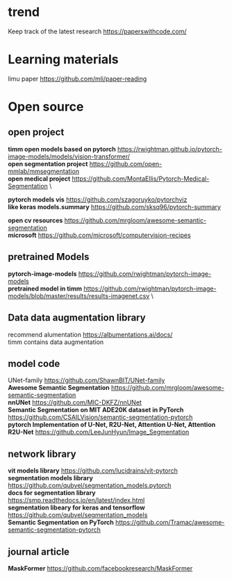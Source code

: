 

# trend
Keep track of the latest research https://paperswithcode.com/

# Learning materials
limu paper https://github.com/mli/paper-reading

# Open source
## open project
**timm open models based on pytorch** https://rwightman.github.io/pytorch-image-models/models/vision-transformer/ \
**open segmentation project** https://github.com/open-mmlab/mmsegmentation  \
**open medical project** https://github.com/MontaEllis/Pytorch-Medical-Segmentation \

**pytorch models vis** https://github.com/szagoruyko/pytorchviz \
**like keras models.summary** https://github.com/sksq96/pytorch-summary

**open cv resources** https://github.com/mrgloom/awesome-semantic-segmentation \
**microsoft** https://github.com/microsoft/computervision-recipes 

## pretrained Models
**pytorch-image-models** https://github.com/rwightman/pytorch-image-models \
**pretrained model in timm** https://github.com/rwightman/pytorch-image-models/blob/master/results/results-imagenet.csv \


## Data data augmentation library
recommend alumentation https://albumentations.ai/docs/ \
timm contains data augmentation

## model code
UNet-family https://github.com/ShawnBIT/UNet-family \
**Awesome Semantic Segmentation** https://github.com/mrgloom/awesome-semantic-segmentation \
**nnUNet** https://github.com/MIC-DKFZ/nnUNet \
**Semantic Segmentation on MIT ADE20K dataset in PyTorch** https://github.com/CSAILVision/semantic-segmentation-pytorch \
**pytorch Implementation of U-Net, R2U-Net, Attention U-Net, Attention R2U-Net** https://github.com/LeeJunHyun/Image_Segmentation

## network library
**vit models library** https://github.com/lucidrains/vit-pytorch \
**segmentation models library**  https://github.com/qubvel/segmentation_models.pytorch \
**docs for segmentation library** https://smp.readthedocs.io/en/latest/index.html \
**segmentation libeary for keras and tensorflow** https://github.com/qubvel/segmentation_models \
**Semantic Segmentation on PyTorch**  https://github.com/Tramac/awesome-semantic-segmentation-pytorch

## journal article
**MaskFormer** https://github.com/facebookresearch/MaskFormer
